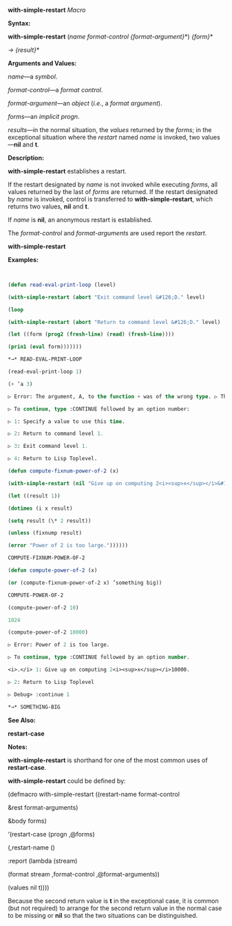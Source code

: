 **with-simple-restart** *Macro* 



**Syntax:** 



**with-simple-restart** (*name format-control \{format-argument\}*\*) *\{form\}*\* 



*→ \{result\}*\* 



**Arguments and Values:** 



*name*—a *symbol*. 



*format-control*—a *format control*. 



*format-argument*—an *object* (*i.e.*, a *format argument*). 



*forms*—an *implicit progn*. 



*results*—in the normal situation, the *values* returned by the *forms*; in the exceptional situation where the *restart* named *name* is invoked, two values—**nil** and **t**. 



**Description:** 



**with-simple-restart** establishes a restart. 



If the restart designated by *name* is not invoked while executing *forms*, all values returned by the last of *forms* are returned. If the restart designated by *name* is invoked, control is transferred to **with-simple-restart**, which returns two values, **nil** and **t**. 



If *name* is **nil**, an anonymous restart is established. 



The *format-control* and *format-arguments* are used report the *restart*. 







 



 



**with-simple-restart** 



**Examples:**
```lisp
 

(defun read-eval-print-loop (level) 

(with-simple-restart (abort "Exit command level &#126;D." level) 

(loop 

(with-simple-restart (abort "Return to command level &#126;D." level) 

(let ((form (prog2 (fresh-line) (read) (fresh-line)))) 

(prin1 (eval form))))))) 

*→* READ-EVAL-PRINT-LOOP 

(read-eval-print-loop 1) 

(+ ’a 3) 

▷ Error: The argument, A, to the function + was of the wrong type. ▷ The function expected a number. 

▷ To continue, type :CONTINUE followed by an option number: 

▷ 1: Specify a value to use this time. 

▷ 2: Return to command level 1. 

▷ 3: Exit command level 1. 

▷ 4: Return to Lisp Toplevel. 

(defun compute-fixnum-power-of-2 (x) 

(with-simple-restart (nil "Give up on computing 2<i><sup>∧</sup></i>&#126;D." x) 

(let ((result 1)) 

(dotimes (i x result) 

(setq result (\* 2 result)) 

(unless (fixnump result) 

(error "Power of 2 is too large.")))))) 

COMPUTE-FIXNUM-POWER-OF-2 

(defun compute-power-of-2 (x) 

(or (compute-fixnum-power-of-2 x) ’something big)) 

COMPUTE-POWER-OF-2 

(compute-power-of-2 10) 

1024 

(compute-power-of-2 10000) 

▷ Error: Power of 2 is too large. 

▷ To continue, type :CONTINUE followed by an option number. 

<i>.</i> 1: Give up on computing 2<i><sup>∧</sup></i>10000. 

▷ 2: Return to Lisp Toplevel 

▷ Debug> :continue 1 

*→* SOMETHING-BIG 


```
**See Also:** 



**restart-case** 



**Notes:** 



**with-simple-restart** is shorthand for one of the most common uses of **restart-case**. 



 



 



**with-simple-restart** could be defined by: 



(defmacro with-simple-restart ((restart-name format-control 



&amp;rest format-arguments) 



&amp;body forms) 



‘(restart-case (progn ,@forms) 



(,restart-name () 



:report (lambda (stream) 



(format stream ,format-control ,@format-arguments)) 



(values nil t)))) 



Because the second return value is **t** in the exceptional case, it is common (but not required) to arrange for the second return value in the normal case to be missing or **nil** so that the two situations can be distinguished. 



